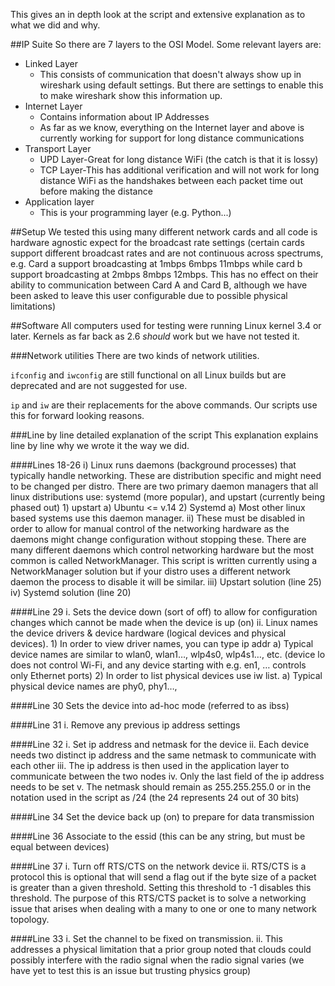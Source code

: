 This gives an in depth look at the script and extensive explanation as to what we did and why. 

##IP Suite
So there are 7 layers to the OSI Model. Some relevant layers are:
* Linked Layer
	* This consists of communication that doesn't always show up in wireshark using default settings. 
	But there are settings to enable this to make wireshark show this information up.
* Internet Layer
	* Contains information about IP Addresses
	* As far as we know, everything on the Internet layer and above is currently working for support for 
	long distance communications
* Transport Layer
	* UPD Layer-Great for long distance WiFi (the catch is that it is lossy)
	* TCP Layer-This has additional verification and will not work for long distance WiFi
	as the handshakes between each packet time out before making the distance
* Application layer
	* This is your programming layer (e.g. Python...)

##Setup
We tested this using many different network cards and all code is hardware agnostic expect for 
 the broadcast rate settings (certain cards support different broadcast rates and are not continuous
 across spectrums, e.g. Card a support broadcasting at 1mbps 6mbps 11mbps while card b support 
 broadcasting at 2mbps 8mbps 12mbps. This has no effect on their ability to communication between 
 Card A and Card B, although we have been asked to leave this user configurable due to possible physical
 limitations)

##Software
All computers used for testing were running Linux kernel 3.4 or later. Kernels as far back as 2.6 *should* work but 
we have not tested it. 

###Network utilities
There are two kinds of network utilities.

<code>ifconfig</code> and <code>iwconfig</code> are still functional on all Linux builds but are deprecated and
are not suggested for use. 

<code>ip</code> and <code>iw</code> are their replacements for the above commands. Our scripts use this for forward
looking reasons. 

###Line by line detailed explanation of the script
This explanation explains line by line why we wrote it the way we did. 

####Lines 18-26
i) Linux runs daemons (background processes) that typically handle networking. 
	These are distribution specific and might need to be changed per distro. 
	There are two primary daemon managers that all linux distributions use: 
	systemd (more popular), and upstart (currently being phased out)
	1) upstart
		a) Ubuntu <= v.14
	2) Systemd
		a) Most other linux based systems use this daemon manager.
ii) These must be disabled in order to allow for manual control of the networking hardware as the daemons might change configuration without stopping these. There are many different daemons which control networking hardware but the most common is called NetworkManager. This script is written currently using a NetworkManager solution but if your distro uses a different network daemon the process to disable it will be similar. 
iii) Upstart solution (line 25)
iv) Systemd solution (line 20)
 
####Line 29
i. Sets the device down (sort of off) to allow for configuration changes which cannot be made when the device is up (on)
ii. Linux names the device drivers & device hardware (logical devices and physical devices). 
	1) In order to view driver names, you can type ip addr
		a) Typical device names are similar to wlan0, wlan1…, wlp4s0, wlp4s1…, etc. (device lo does not control Wi-Fi, and any device starting with e.g. en1, … controls only Ethernet ports)
	2) In order to list physical devices use iw list. 
		a) Typical physical device names are phy0, phy1…,

####Line 30
Sets the device into ad-hoc mode (referred to as ibss)

####Line 31
i. Remove any previous ip address settings 

####Line 32
i. Set ip address and netmask for the device 
ii. Each device needs two distinct ip address and the same netmask to communicate with each other 
iii. The ip address is then used in the application layer to communicate between the two nodes
iv. Only the last field of the ip address needs to be set
v. The netmask should remain as 255.255.255.0 or in the notation used in the script as /24 (the 24 represents 24 out of 30 bits)

####Line 34
Set the device back up (on) to prepare for data transmission

####Line 36
Associate to the essid (this can be any string, but must be equal between devices)

####Line 37
i. Turn off RTS/CTS on the network device
ii. RTS/CTS is a protocol this is optional that will send a flag out if the byte size of a packet is greater than a given threshold. Setting this threshold to -1 disables this threshold. The purpose of this RTS/CTS packet is to solve a networking issue that arises when dealing with a many to one or one to many network topology. 

####Line 33
i. Set the channel to be fixed on transmission. 
ii. This addresses a physical limitation that a prior group noted that clouds could possibly interfere with the radio signal when the radio signal varies (we have yet to test this is an issue but trusting physics group)
